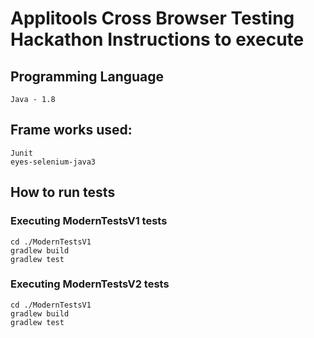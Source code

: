# Applitools Cross Browser Testing Hackathon Instructions to execute

## Programming Language
```
Java - 1.8
```
## Frame works used:
```
Junit 
eyes-selenium-java3
```

## How to run tests
### Executing ModernTestsV1 tests
```
cd ./ModernTestsV1
gradlew build
gradlew test
```

### Executing ModernTestsV2 tests
```
cd ./ModernTestsV1
gradlew build
gradlew test
```
